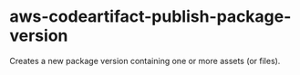 # aws-codeartifact-publish-package-version
Creates a new package version containing one or more assets (or files).
